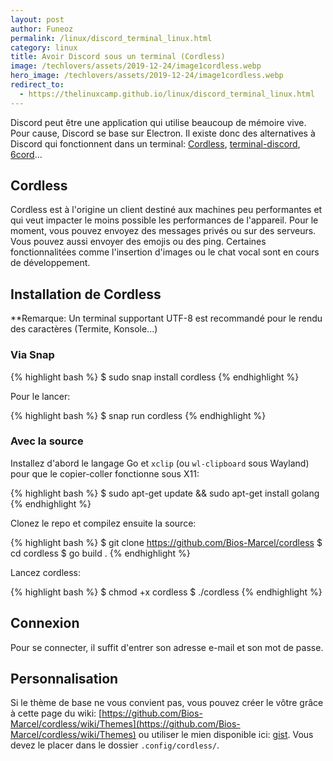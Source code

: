 ```yaml
---
layout: post
author: Funeoz
permalink: /linux/discord_terminal_linux.html
category: linux
title: Avoir Discord sous un terminal (Cordless)
image: /techlovers/assets/2019-12-24/image1cordless.webp
hero_image: /techlovers/assets/2019-12-24/image1cordless.webp
redirect_to:
  - https://thelinuxcamp.github.io/linux/discord_terminal_linux.html
---
```


Discord peut être une application qui utilise beaucoup de mémoire vive. Pour cause, Discord se base sur Electron. Il existe donc des alternatives à Discord qui fonctionnent dans un terminal: [Cordless](https://github.com/Bios-Marcel/cordless), [terminal-discord](https://github.com/xynxynxyn/terminal-discord), [6cord](https://gitlab.com/diamondburned/6cord)...

## Cordless

Cordless est à l'origine un client destiné aux machines peu performantes et qui veut impacter le moins possible les performances de l'appareil. Pour le moment, vous pouvez envoyez des messages privés ou sur des serveurs. Vous pouvez aussi envoyer des emojis ou des ping. Certaines fonctionnalitées comme l'insertion d'images ou le chat vocal sont en cours de développement. 

## Installation de Cordless

**Remarque: Un terminal supportant UTF-8 est recommandé pour le rendu des caractères (Termite, Konsole...)

### Via Snap 

{% highlight bash %}
$ sudo snap install cordless
{% endhighlight %}

Pour le lancer:

{% highlight bash %}
$ snap run cordless
{% endhighlight %}

### Avec la source

Installez d'abord le langage Go et ```xclip``` (ou ```wl-clipboard``` sous Wayland) pour que le copier-coller fonctionne sous X11:

{% highlight bash %}
$ sudo apt-get update && sudo apt-get install golang
{% endhighlight %}

Clonez le repo et compilez ensuite la source:

{% highlight bash %}
$ git clone https://github.com/Bios-Marcel/cordless
$ cd cordless
$ go build .
{% endhighlight %}

Lancez cordless:

{% highlight bash %}
$ chmod +x cordless
$ ./cordless
{% endhighlight %}

## Connexion

Pour se connecter, il suffit d'entrer son adresse e-mail et son mot de passe. 

## Personnalisation 

Si le thème de base ne vous convient pas, vous pouvez créer le vôtre grâce à cette page du wiki: [https://github.com/Bios-Marcel/cordless/wiki/Themes](https://github.com/Bios-Marcel/cordless/wiki/Themes) ou utiliser le mien disponible ici: [gist](https://gist.github.com/Funeoz/4d4a2a65530f970d8e00665968405d05). Vous devez le placer dans le dossier ```.config/cordless/```.





